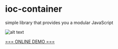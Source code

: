 # ioc-container
 simple library that provides you a modular JavaScript 
 
![alt text](http://s9.picofile.com/file/8328479284/ioc_container_view.jpg)


[=== ONLINE DEMO ===](http://htmlpreview.github.io/?https://github.com/abizebel/ioc-container/blob/master/index.html)
